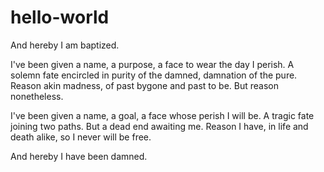 # hello-world

And hereby I am baptized.

I've been given a name, a purpose, a face to wear the day I perish.
A solemn fate encircled in purity of the damned, damnation of the pure.
Reason akin madness, of past bygone and past to be. But reason nonetheless.

I've been given a name, a goal, a face whose perish I will be.
A tragic fate joining two paths. But a dead end awaiting me.
Reason I have, in life and death alike, so I never will be free.

And hereby I have been damned.

